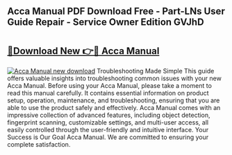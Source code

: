 ## Acca Manual PDF Download Free - Part-LNs User Guide Repair - Service Owner Edition GVJhD

# <h2><a href="http://bc92380.oget.top/?id=Acca+Manual">🔗Download New 👉🔴 Acca Manual</a></h2>

[![Acca Manual new download](https://i.imgur.com/5g1atiW.png)](http://bc92380.oget.top/?id=Acca+Manual)
Troubleshooting Made Simple This guide offers valuable insights into troubleshooting common issues with your new Acca Manual. Before using your Acca Manual, please take a moment to read this manual carefully. It contains essential information on product setup, operation, maintenance, and troubleshooting, ensuring that you are able to use the product safely and effectively. Acca Manual comes with an impressive collection of advanced features, including object detection, fingerprint scanning, customizable settings, and multi-user access, all easily controlled through the user-friendly and intuitive interface. Your Success is Our Goal Acca Manual. We are committed to ensuring your complete satisfaction.
